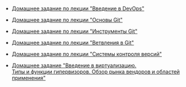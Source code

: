 * [Домашнее задание по лекции "Введение в DevOps"](tasks/000-devops-00-intr/README.md)

* [Домашнее задание по лекции "Основы Git"](tasks/001--git---01-intr/README.md)

* [Домашнее задание по лекции "Инструменты Git"](tasks/002--git--00--tool/README.md)

* [Домашнее задание по лекции "Ветвления в Git"](tasks/003-git-00-branchs/README.md)

* [Домашнее задание по лекции "Системы контроля версий"](tasks/004-git--01-ignore/README.md)

* [Домашнее задание "Введение в виртуализацию.  
  Типы и функции гипервизоров. Обзор рынка вендоров и областей применения"](tasks/005-virt-01-basics/README.md)